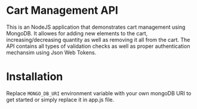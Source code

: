 # Cart Management API

This is an NodeJS application that demonstrates cart management using MongoDB. It allowes for adding new elements to the cart, increasing/decreasing quantity as well as removing it all from the cart. The API contains all types of validation checks as well as proper authentication mechansim using Json Web Tokens.

# Installation

Replace `MONGO_DB_URI` environment variable with your own mongoDB URI to get started or simply replace it in app.js file.
